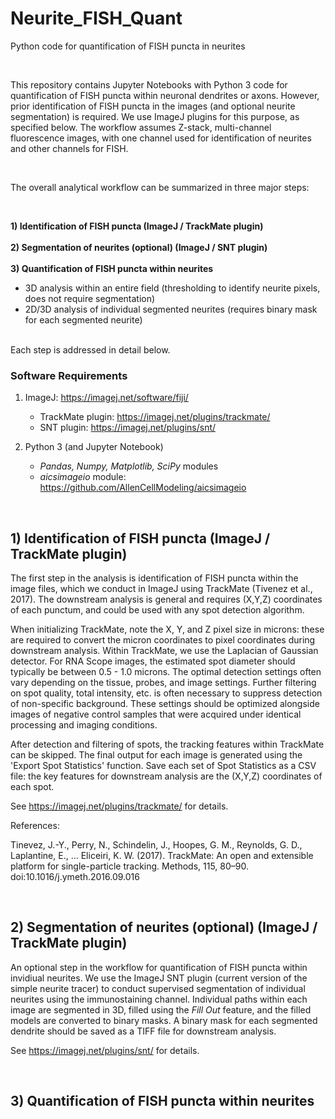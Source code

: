 # Neurite_FISH_Quant
Python code for quantification of FISH puncta in neurites

<br />

This repository contains Jupyter Notebooks with Python 3 code for quantification of FISH puncta within neuronal dendrites or axons. However, prior identification of FISH puncta in the images (and optional neurite segmentation) is required. We use ImageJ plugins for this purpose, as specified below. The workflow assumes Z-stack, multi-channel fluorescence images, with one channel used for identification of neurites and other channels for FISH.

<br />

The overall analytical workflow can be summarized in three major steps:

<br />

**1) Identification of FISH puncta (ImageJ / TrackMate plugin)**<br /><br />
**2) Segmentation of neurites (optional) (ImageJ / SNT plugin)**<br /><br />
**3) Quantification of FISH puncta within neurites**
   - 3D analysis within an entire field (thresholding to identify neurite pixels, does not require segmentation)
   - 2D/3D analysis of individual segmented neurites (requires binary mask for each segmented neurite)

<br />Each step is addressed in detail below.

### Software Requirements

1. ImageJ: https://imagej.net/software/fiji/
   - TrackMate plugin: https://imagej.net/plugins/trackmate/
   - SNT plugin: https://imagej.net/plugins/snt/

2. Python 3 (and Jupyter Notebook)
   - *Pandas, Numpy, Matplotlib, SciPy* modules
   - *aicsimageio* module: https://github.com/AllenCellModeling/aicsimageio

<br />

## 1) Identification of FISH puncta (ImageJ / TrackMate plugin)
    
The first step in the analysis is identification of FISH puncta within the image files, which we conduct in ImageJ using TrackMate (Tivenez et al., 2017). The downstream analysis is general and requires (X,Y,Z) coordinates of each punctum, and could be used with any spot detection algorithm.

When initializing TrackMate, note the X, Y, and Z pixel size in microns: these are required to convert the micron coordinates to pixel coordinates during downstream analysis. Within TrackMate, we use the Laplacian of Gaussian detector. For RNA Scope images, the estimated spot diameter should typically be between 0.5 - 1.0 microns. The optimal detection settings often vary depending on the tissue, probes, and image settings. Further filtering on spot quality, total intensity, etc. is often necessary to suppress detection of non-specific background. These settings should be optimized alongside images of negative control samples that were acquired under identical processing and imaging conditions.

After detection and filtering of spots, the tracking features within TrackMate can be skipped. The final output for each image is generated using the 'Export Spot Statistics' function. Save each set of Spot Statistics as a CSV file: the key features for downstream analysis are the (X,Y,Z) coordinates of each spot.

See https://imagej.net/plugins/trackmate/ for details.

References:

Tinevez, J.-Y., Perry, N., Schindelin, J., Hoopes, G. M., Reynolds, G. D., Laplantine, E., … Eliceiri, K. W. (2017). TrackMate: An open and extensible platform for single-particle tracking. Methods, 115, 80–90. doi:10.1016/j.ymeth.2016.09.016

<br />

## 2) Segmentation of neurites (optional) (ImageJ / TrackMate plugin)

An optional step in the workflow for quantification of FISH puncta within invidiual neurites. We use the ImageJ SNT plugin (current version of the simple neurite tracer) to conduct supervised segmentation of individual neurites using the immunostaining channel. Individual paths within each image are segmented in 3D, filled using the *Fill Out* feature, and the filled models are converted to binary masks. A binary mask for each segmented dendrite should be saved as a TIFF file for downstream analysis.

See https://imagej.net/plugins/snt/ for details.

<br />

## 3) Quantification of FISH puncta within neurites

